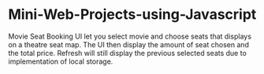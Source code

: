 # Mini-Web-Projects-using-Javascript

Movie Seat Booking UI let you select movie and choose seats that displays on a theatre seat map. The UI then display the amount of seat chosen and the total price.
Refresh will still display the previous selected seats due to implementation of local storage.
